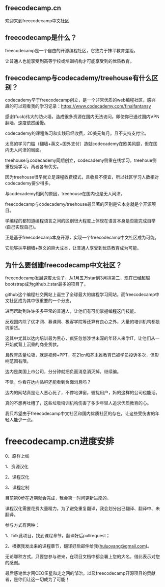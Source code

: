 ## freecodecamp.cn
欢迎来到freecodecamp中文社区

## freecodecamp是什么？
freecodecamp是一个自由的开源编程社区，它致力于抹平教育差距，

让普通人也能享受到高等学校或培训机构才可能享受到的优质教育。

## freecodecamp与codecademy/treehouse有什么区别？
codecademy早于freecodecamp创立，是一个非常优质的web编程社区，感兴趣的可以观看我的学习记录：https://www.codecademy.com/finalfantansy

感谢(fuck)伟大的防火墙，造成很多资源在国内无法访问，即使你已通过国内VPN翻墙，速度依然缓慢。

codecademy的课程练习和实践已经收费，20美元每月，且不支持支付宝。

太高的学习门槛（翻墙+英文+国外支付）造就codecademy在欧美风靡，但在国内无人问津的局面。

treehouse与codecademy同期创立，codecademy侧重在线学习，treehoue侧重视频学习，两者各有优劣。

因为treehouse很早就立足课程收费模式，且收费不便宜，所以社区学习人数相对codecademy要少得多。

与codecademy相同的原因，treehouse在国内也是无人问津。

freecodecamp与codecademy/treehouse最显著的区别是它本身就是个开源项目。

学编程的都知道编程语言之间的区别很大程度上体现在语言本身是否能完成自举(自己实现自己)。

正是基于freecodecamp本身开源，实现一个freecodecamp中文社区成为可能。

它能够抹平翻墙+英文的巨大成本，让普通人享受到优质教育成为可能。

## 为什么要创建freecodecamp中文社区？
freecodecamp发展速度太快了，从1月五万star到3月排第二，现在已经超越bootstrap成为github上star最多的项目了。

github这个编程社交网站上诞生了全球最大的编程学习网站，而freecodecamp中文社区成为其中很重要的一个分支，

进而帮助到许许多多平常的普通人，让他们有可能掌握编程这门技能。

反观国内除了优才网、慕课网、极客学院等还算有良心之外，大量的培训机构都是坑爹货。

这其中尤其以达内培训最为黑心，疯狂忽悠涉世未深的年轻人来学IT，让他们从一开始就背上沉重的商业贷款，

且教育质量垃圾，就是视频+PPT，在21cn和芥末推教育已被学员投诉多次，但影响范围有限。

达内是美国上市公司，分分钟就把负面消息消灭掉，继续骗。

不信，你看在达内贴吧还能看到负面消息吗？

达内的网站真是让人恶心死了，不停地弹窗，骚扰用户，妈的这样的公司也能活。

真的不想再吐槽了，这些垃圾培训机构伤害了多少年轻人追求优质教育的心。

我只希望由于freecodecamp中文社区和国内优质社区的存在，让这些受伤害的年轻人能少一点。

# freecodecamp.cn进度安排
 0、原样上线
 
 1、资源汉化
 
 2、课程汉化
 
 3、课程定制
 
 目前第0步在近期就会完成，我会第一时间更新进度的。
 
 课程汉化需要花费大量精力，为了避免重复翻译，我会划分出已翻译、翻译中、未翻译。
 
 参与方式有两种：
 
 1、folk此项目，找到课程章节，翻译好后pullrequest；
 
 2、根据我发出来的课程章节，翻译好后邮件给我(huluoyang@gmail.com)。

 无论哪种方式，只要您参与进来，在项目文档中都会署上您的大名，借此表示对您的感谢。
 
 最后感谢优才网CEO伍星和走之网的邹治，以及freecodecamp开源项目的贡献者，是你们让这一切成为了可能！
